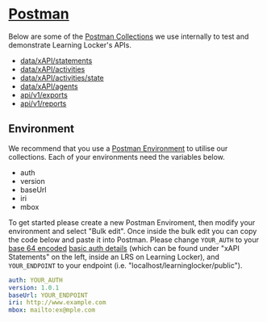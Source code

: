 ---
---

# [Postman](https://www.getpostman.com)
Below are some of the [Postman Collections](https://www.getpostman.com/docs/collections) we use internally to test and demonstrate Learning Locker's APIs.

- [data/xAPI/statements](https://www.getpostman.com/collections/7a3452d868013026fef6)
- [data/xAPI/activities](https://www.getpostman.com/collections/680c14a7e5fcd028ae7f)
- [data/xAPI/activities/state](https://www.getpostman.com/collections/c6307884d177fbc684e6)
- [data/xAPI/agents](https://www.getpostman.com/collections/8f1ed1a786c2c61bf087)
- [api/v1/exports](https://www.getpostman.com/collections/66623276d9f0c88b06dd)
- [api/v1/reports](https://www.getpostman.com/collections/c6632fc8938c418492be)

## Environment
We recommend that you use a [Postman Environment](https://www.getpostman.com/docs/environments) to utilise our collections. Each of your environments need the variables below.

- auth
- version
- baseUrl
- iri
- mbox

To get started please create a new Postman Enviroment, then modify your environment and select "Bulk edit". Once inside the bulk edit you can copy the code below and paste it into Postman. Please change `YOUR_AUTH` to your [base 64 encoded](https://www.base64encode.org/) [basic auth details](http://docs.learninglocker.net/statements/#basic-auth) (which can be found under "xAPI Statements" on the left, inside an LRS on Learning Locker), and `YOUR_ENDPOINT` to your endpoint (i.e. "localhost/learninglocker/public").

```yaml
auth: YOUR_AUTH
version: 1.0.1
baseUrl: YOUR_ENDPOINT
iri: http://www.example.com
mbox: mailto:ex@mple.com
```
